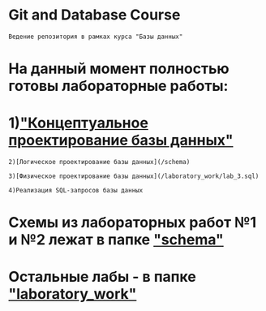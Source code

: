 # Git and Database Course

    Ведение репозитория в рамках курса "Базы данных"

# На данный момент полностью готовы лабораторные работы:

# 1)["Концептуальное проектирование базы данных"](/schema)

    2)[Логическое проектирование базы данных](/schema)

    3)[Физическое проектирование базы данных](/laboratory_work/lab_3.sql)

    4)Реализация SQL-запросов базы данных

# Схемы из лабораторных работ №1 и №2 лежат в папке ["schema"](/schema)
# Остальные лабы - в  папке ["laboratory_work"](/laboratory_work)
